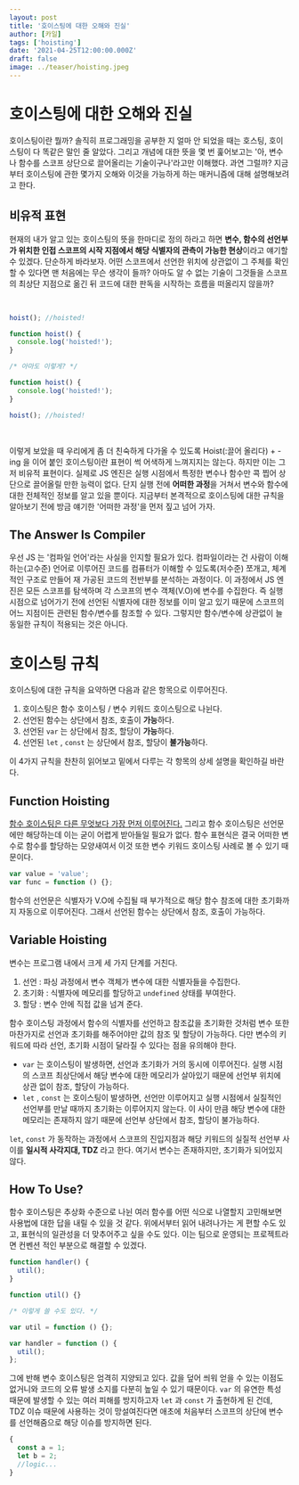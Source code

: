 ```yaml
---
layout: post
title: '호이스팅에 대한 오해와 진실'
author: [카일]
tags: ['hoisting']
date: '2021-04-25T12:00:00.000Z'
draft: false
image: ../teaser/hoisting.jpeg
---
```


# 호이스팅에 대한 오해와 진실

호이스팅이란 뭘까? 솔직히 프로그래밍을 공부한 지 얼마 안 되었을 때는 호스팅, 호이스팅이 다 똑같은 말인 줄 알았다. 그리고 개념에 대한 뜻을 몇 번 훑어보고는 '아, 변수나 함수를 스코프 상단으로 끌어올리는 기술이구나'라고만 이해했다. 과연 그럴까? 지금부터 호이스팅에 관한 몇가지 오해와 이것을 가능하게 하는 매커니즘에 대해 설명해보려고 한다.

## 비유적 표현

현재의 내가 알고 있는 호이스팅의 뜻을 한마디로 정의 하라고 하면 **변수, 함수의 선언부가 위치한 인접 스코프의 시작 지점에서 해당 식별자의 관측이 가능한 현상**이라고 얘기할 수 있겠다. 단순하게 바라보자. 어떤 스코프에서 선언한 위치에 상관없이 그 주체를 확인할 수 있다면 맨 처음에는 무슨 생각이 들까? 아마도 알 수 없는 기술이 그것들을 스코프의 최상단 지점으로 옮긴 뒤 코드에 대한 판독을 시작하는 흐름을 떠올리지 않을까?

<br />

```jsx
hoist(); //hoisted!

function hoist() {
  console.log('hoisted!');
}

/* 아마도 이렇게? */

function hoist() {
  console.log('hoisted!');
}

hoist(); //hoisted!
```

<br />

이렇게 보았을 때 우리에게 좀 더 친숙하게 다가올 수 있도록 Hoist(:끌어 올리다) + -ing 을 이어 붙인 호이스팅이란 표현이 썩 어색하게 느껴지지는 않는다. 하지만 이는 그저 비유적 표현이다. 실제로 JS 엔진은 실행 시점에서 특정한 변수나 함수만 콕 찝어 상단으로 끌어올릴 만한 능력이 없다. 단지 실행 전에 **어떠한 과정**을 거쳐서 변수와 함수에 대한 전체적인 정보를 알고 있을 뿐이다. 지금부터 본격적으로 호이스팅에 대한 규칙을 알아보기 전에 방금 얘기한 '어떠한 과정'을 먼저 짚고 넘어 가자.

## The Answer Is Compiler

우선 JS 는 '컴파일 언어'라는 사실을 인지할 필요가 있다. 컴파일이라는 건 사람이 이해하는(고수준) 언어로 이루어진 코드를 컴퓨터가 이해할 수 있도록(저수준) 쪼개고, 체계적인 구조로 만들어 재 가공된 코드의 전반부를 분석하는 과정이다. 이 과정에서 JS 엔진은 모든 스코프를 탐색하며 각 스코프의 변수 객체(V.O)에 변수를 수집한다. 즉 실행 시점으로 넘어가기 전에 선언된 식별자에 대한 정보를 이미 알고 있기 때문에 스코프의 어느 지점이든 관련된 함수/변수를 참조할 수 있다. 그렇지만 함수/변수에 상관없이 늘 동일한 규칙이 적용되는 것은 아니다.

# 호이스팅 규칙

호이스팅에 대한 규칙을 요약하면 다음과 같은 항목으로 이루어진다.

1. 호이스팅은 함수 호이스팅 / 변수 키워드 호이스팅으로 나뉜다.
2. 선언된 함수는 상단에서 참조, 호출이 **가능**하다.
3. 선언된 `var` 는 상단에서 참조, 할당이 **가능**하다.
4. 선언된 `let` , `const` 는 상단에서 참조, 할당이 **불가능**하다.

이 4가지 규칙을 찬찬히 읽어보고 밑에서 다루는 각 항목의 상세 설명을 확인하길 바란다.

## Function Hoisting

[함수 호이스팅은 다른 무엇보다 가장 먼저 이루어진다.](https://stackoverflow.com/questions/28246589/order-of-hoisting-in-javascript) 그리고 함수 호이스팅은 선언문에만 해당하는데 이는 굳이 어렵게 받아들일 필요가 없다. 함수 표현식은 결국 어떠한 변수로 함수를 할당하는 모양새여서 이것 또한 변수 키워드 호이스팅 사례로 볼 수 있기 때문이다.

```jsx
var value = 'value';
var func = function () {};
```

함수의 선언문은 식별자가 V.O에 수집될 때 부가적으로 해당 함수 참조에 대한 초기화까지 자동으로 이루어진다. 그래서 선언된 함수는 상단에서 참조, 호출이 가능하다.

## Variable Hoisting

변수는 프로그램 내에서 크게 세 가지 단계를 거친다.

1. 선언 : 파싱 과정에서 변수 객체가 변수에 대한 식별자들을 수집한다.
2. 초기화 : 식별자에 메모리를 할당하고 `undefined` 상태를 부여한다.
3. 할당 : 변수 안에 직접 값을 넘겨 준다.

함수 호이스팅 과정에서 함수의 식별자를 선언하고 참조값을 초기화한 것처럼 변수 또한 마찬가지로 선언과 초기화를 해주어야만 값의 참조 및 할당이 가능하다. 다만 변수의 키워드에 따라 선언, 초기화 시점이 달라질 수 있다는 점을 유의해야 한다.

- `var` 는 호이스팅이 발생하면, 선언과 초기화가 거의 동시에 이루어진다. 실행 시점의 스코프 최상단에서 해당 변수에 대한 메모리가 살아있기 때문에 선언부 위치에 상관 없이 참조, 할당이 가능하다.
- `let` , `const` 는 호이스팅이 발생하면, 선언만 이루어지고 실행 시점에서 실질적인 선언부를 만날 때까지 초기화는 이루어지지 않는다. 이 사이 만큼 해당 변수에 대한 메모리는 존재하지 않기 때문에 선언부 상단에서 참조, 할당이 불가능하다.

`let`, `const` 가 동작하는 과정에서 스코프의 진입지점과 해당 키워드의 실질적 선언부 사이를 **일시적 사각지대, TDZ** 라고 한다. 여기서 변수는 존재하지만, 초기화가 되어있지 않다.

## How To Use?

함수 호이스팅은 추상화 수준으로 나뉜 여러 함수를 어떤 식으로 나열할지 고민해보면 사용법에 대한 답을 내릴 수 있을 것 같다. 위에서부터 읽어 내려나가는 게 편할 수도 있고, 표현식의 일관성을 더 맞추어주고 싶을 수도 있다. 이는 팀으로 운영되는 프로젝트라면 컨벤션 적인 부분으로 해결할 수 있겠다.

```jsx
function handler() {
  util();
}

function util() {}

/* 이렇게 쓸 수도 있다. */

var util = function () {};

var handler = function () {
  util();
};
```

그에 반해 변수 호이스팅은 엄격히 지양되고 있다. 값을 덮어 씌워 얻을 수 있는 이점도 없거니와 코드의 오류 발생 소지를 다분히 높일 수 있기 때문이다. `var` 의 유연한 특성 때문에 발생할 수 있는 여러 피해를 방지하고자 `let` 과 `const` 가 출현하게 된 건데, TDZ 이슈 때문에 사용하는 것이 망설여진다면 애초에 처음부터 스코프의 상단에 변수를 선언해줌으로 해당 이슈를 방지하면 된다.

```jsx
{
  const a = 1;
  let b = 2;
  //logic...
}
```

